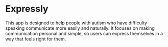 # Expressly
This app is designed to help people with autism who have difficulty speaking communicate more easily and naturally. It focuses on making communication personal and simple, so users can express themselves in a way that feels right for them.
